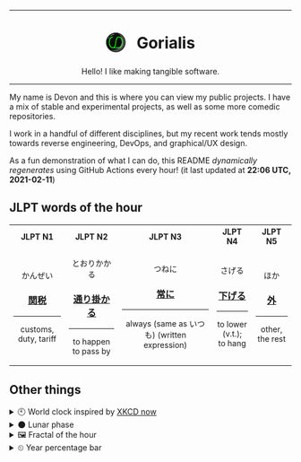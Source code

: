 ***

<h1 align="center">
<sub>
    <img src="readme/resources/avatar.png" height="36">
</sub>
&nbsp;
Gorialis
</h1>
<p align="center">
Hello! I like making tangible software.
</p>

***

My name is Devon and this is where you can view my public projects. I have a mix of stable and experimental projects, as well as some more comedic repositories.

I work in a handful of different disciplines, but my recent work tends mostly towards reverse engineering, DevOps, and graphical/UX design.

As a fun demonstration of what I can do, this README *dynamically regenerates* using GitHub Actions every hour! (it last updated at **22:06 UTC, 2021-02-11**)

<h2>JLPT words of the hour</h2>
<table>
    <tr>
        <th>JLPT N1</th>
        <th>JLPT N2</th>
        <th>JLPT N3</th>
        <th>JLPT N4</th>
        <th>JLPT N5</th>
    </tr>
    <tr>
        <td>
            <p align="center">かんぜい</p>
            <h3 align="center"><b><a href="https://jisho.org/search/%E9%96%A2%E7%A8%8E">関税</a></b></h3>
            <hr>
            <p align="center">customs,<wbr> duty,<wbr> tariff</p>
        </td>
        <td>
            <p align="center">とおりかかる</p>
            <h3 align="center"><b><a href="https://jisho.org/search/%E9%80%9A%E3%82%8A%E6%8E%9B%E3%81%8B%E3%82%8B">通り掛かる</a></b></h3>
            <hr>
            <p align="center">to happen to pass by</p>
        </td>
        <td>
            <p align="center">つねに</p>
            <h3 align="center"><b><a href="https://jisho.org/search/%E5%B8%B8%E3%81%AB">常に</a></b></h3>
            <hr>
            <p align="center">always (same as いつも) (written expression)</p>
        </td>
        <td>
            <p align="center">さげる</p>
            <h3 align="center"><b><a href="https://jisho.org/search/%E4%B8%8B%E3%81%92%E3%82%8B">下げる</a></b></h3>
            <hr>
            <p align="center">to lower (v.t.);<br> to hang</p>
        </td>
        <td>
            <p align="center">ほか</p>
            <h3 align="center"><b><a href="https://jisho.org/search/%E5%A4%96">外</a></b></h3>
            <hr>
            <p align="center">other,<wbr> the rest</p>
        </td>
    </tr>
</table>

<h2>Other things</h2>
<details>
<summary>🕙  World clock inspired by <a href="https://xkcd.com/now">XKCD now</a></summary>

> <img src="generated/now.png" width="512">

</details>
<details>
<summary>🌑 Lunar phase</summary>

The moon is approximately 2.66% through its phase (New Moon).

</details>
<details>
<summary>&#x1f5bc; Fractal of the hour</summary>

> <img src="generated/fractal.png" width="512">

</details>
<details>
<summary>&#x23f2; Year percentage bar</summary>
<pre><code>2021 [██▁▁▁▁▁▁▁▁▁▁▁▁▁▁▁▁▁▁] 11.49%</code></pre>
</details>
